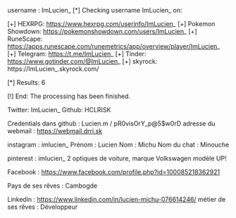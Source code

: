 username : ImLucien_
[*] Checking username ImLucien_ on:


[+] HEXRPG: https://www.hexrpg.com/userinfo/ImLucien_
[+] Pokemon Showdown: https://pokemonshowdown.com/users/ImLucien_
[+] RuneScape: https://apps.runescape.com/runemetrics/app/overview/player/ImLucien_
[+] Telegram: https://t.me/ImLucien_
[+] Tinder: https://www.gotinder.com/@ImLucien_
[+] skyrock: https://ImLucien_.skyrock.com/

[*] Results: 6

[!] End:  The processing has been finished.

Twitter: ImLucien_
Github: HCLRISK

Credentials dans github : Lucien.m / pR0visOrY_p@5$w0rD
adresse du webmail : https://webmail.drri.sk

instagram : imlucien_
Prénom : Lucien
Nom : Michu
Nom du chat : Minouche

pinterest : imlucien_
2 optiques de voiture, marque Volkswagen modèle UP!

Facebook : https://www.facebook.com/profile.php?id=100085218362921

Pays de ses rêves : Cambogde

Linkedin : https://www.linkedin.com/in/lucien-michu-076614246/
métier de ses rêves : Développeur
